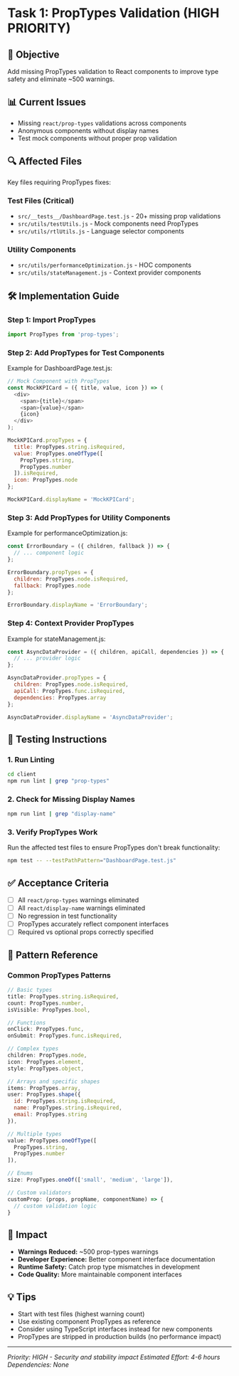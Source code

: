 # Task 1: PropTypes Validation (HIGH PRIORITY)

## 🎯 Objective
Add missing PropTypes validation to React components to improve type safety and eliminate ~500 warnings.

## 📊 Current Issues
- Missing `react/prop-types` validations across components
- Anonymous components without display names
- Test mock components without proper prop validation

## 🔍 Affected Files
Key files requiring PropTypes fixes:

### Test Files (Critical)
- `src/__tests__/DashboardPage.test.js` - 20+ missing prop validations
- `src/utils/testUtils.js` - Mock components need PropTypes
- `src/utils/rtlUtils.js` - Language selector components

### Utility Components  
- `src/utils/performanceOptimization.js` - HOC components
- `src/utils/stateManagement.js` - Context provider components

## 🛠️ Implementation Guide

### Step 1: Import PropTypes
```javascript
import PropTypes from 'prop-types';
```

### Step 2: Add PropTypes for Test Components
Example for DashboardPage.test.js:
```javascript
// Mock Component with PropTypes
const MockKPICard = ({ title, value, icon }) => (
  <div>
    <span>{title}</span>
    <span>{value}</span>
    {icon}
  </div>
);

MockKPICard.propTypes = {
  title: PropTypes.string.isRequired,
  value: PropTypes.oneOfType([
    PropTypes.string,
    PropTypes.number
  ]).isRequired,
  icon: PropTypes.node
};

MockKPICard.displayName = 'MockKPICard';
```

### Step 3: Add PropTypes for Utility Components
Example for performanceOptimization.js:
```javascript
const ErrorBoundary = ({ children, fallback }) => {
  // ... component logic
};

ErrorBoundary.propTypes = {
  children: PropTypes.node.isRequired,
  fallback: PropTypes.node
};

ErrorBoundary.displayName = 'ErrorBoundary';
```

### Step 4: Context Provider PropTypes
Example for stateManagement.js:
```javascript
const AsyncDataProvider = ({ children, apiCall, dependencies }) => {
  // ... provider logic
};

AsyncDataProvider.propTypes = {
  children: PropTypes.node.isRequired,
  apiCall: PropTypes.func.isRequired,
  dependencies: PropTypes.array
};

AsyncDataProvider.displayName = 'AsyncDataProvider';
```

## 🧪 Testing Instructions

### 1. Run Linting
```bash
cd client
npm run lint | grep "prop-types"
```

### 2. Check for Missing Display Names
```bash
npm run lint | grep "display-name"
```

### 3. Verify PropTypes Work
Run the affected test files to ensure PropTypes don't break functionality:
```bash
npm test -- --testPathPattern="DashboardPage.test.js"
```

## ✅ Acceptance Criteria

- [ ] All `react/prop-types` warnings eliminated
- [ ] All `react/display-name` warnings eliminated  
- [ ] No regression in test functionality
- [ ] PropTypes accurately reflect component interfaces
- [ ] Required vs optional props correctly specified

## 📝 Pattern Reference

### Common PropTypes Patterns
```javascript
// Basic types
title: PropTypes.string.isRequired,
count: PropTypes.number,
isVisible: PropTypes.bool,

// Functions
onClick: PropTypes.func,
onSubmit: PropTypes.func.isRequired,

// Complex types
children: PropTypes.node,
icon: PropTypes.element,
style: PropTypes.object,

// Arrays and specific shapes
items: PropTypes.array,
user: PropTypes.shape({
  id: PropTypes.string.isRequired,
  name: PropTypes.string.isRequired,
  email: PropTypes.string
}),

// Multiple types
value: PropTypes.oneOfType([
  PropTypes.string,
  PropTypes.number
]),

// Enums
size: PropTypes.oneOf(['small', 'medium', 'large']),

// Custom validators
customProp: (props, propName, componentName) => {
  // custom validation logic
}
```

## 🎯 Impact
- **Warnings Reduced:** ~500 prop-types warnings
- **Developer Experience:** Better component interface documentation  
- **Runtime Safety:** Catch prop type mismatches in development
- **Code Quality:** More maintainable component interfaces

## 💡 Tips
- Start with test files (highest warning count)
- Use existing component PropTypes as reference
- Consider using TypeScript interfaces instead for new components
- PropTypes are stripped in production builds (no performance impact)

---

*Priority: HIGH - Security and stability impact*
*Estimated Effort: 4-6 hours*
*Dependencies: None*